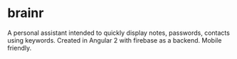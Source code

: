 # brainr
A personal assistant intended to quickly display notes, passwords, contacts using keywords. Created in Angular 2 with firebase as a backend. Mobile friendly.
